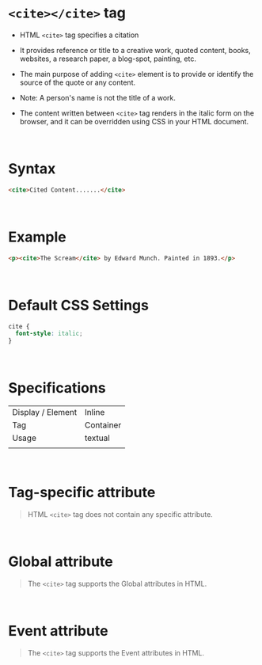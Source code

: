 # `<cite></cite>` tag

- HTML `<cite>` tag specifies a citation

- It provides reference or title to a creative work, quoted content, books, websites, a research paper, a blog-spot, painting, etc.

- The main purpose of adding `<cite>` element is to provide or identify the source of the quote or any content.

- Note: A person's name is not the title of a work.

- The content written between `<cite>` tag renders in the italic form on the browser, and it can be overridden using CSS in your HTML document.

&nbsp;

# Syntax

```html
<cite>Cited Content.......</cite>
```

&nbsp;

# Example

```html
<p><cite>The Scream</cite> by Edward Munch. Painted in 1893.</p>
```

&nbsp;

# Default CSS Settings

```css
cite {
  font-style: italic;
}
```

&nbsp;

# Specifications

|                   |           |
| ----------------- | --------- |
| Display / Element | Inline    |
| Tag               | Container |
| Usage             | textual   |
|                   |           |

&nbsp;

# Tag-specific attribute

> HTML `<cite>` tag does not contain any specific attribute.

&nbsp;

# Global attribute

> The `<cite>` tag supports the Global attributes in HTML.

&nbsp;

# Event attribute

> The `<cite>` tag supports the Event attributes in HTML.
